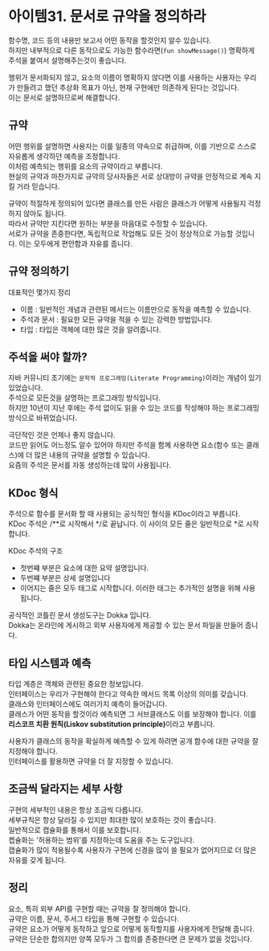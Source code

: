 # 아이템31. 문서로 규약을 정의하라
함수명, 코드 등의 내용만 보고서 어떤 동작을 할것인지 알수 있습니다.<br>
하지만 내부적으로 다른 동작으로도 가능한 함수라면(`fun showMessage()`) 명확하게 주석을 붙여서 설명해주는것이 좋습니다.

행위가 문서화되지 않고, 요소의 이름이 명확하지 않다면 이를 사용하는 사용자는 우리가 만들려고 했던 추상화 목표가 아닌, 현재 구현에만 의존하게 된다는 것입니다.<br>
이는 문서로 설명하므로써 해결합니다.


## 규약
어떤 행위를 설명하면 사용자는 이를 일종의 약속으로 취급하며, 이를 기반으로 스스로 자유롭게 생각하던 예측을 조정합니다.<br>
이처럼 예측되는 행위를 요소의 규약이라고 부릅니다.<br>
현실의 규약과 마찬가지로 규약의 당사자들은 서로 상대방이 규약을 안정적으로 계속 지킬 거라 믿습니다.<br>

규약이 적절하게 정의되어 있다면 클래스를 만든 사람은 클래스가 어떻게 사용될지 걱정하지 않아도 됩니다.<br>
따라서 규약만 지킨다면 원하는 부분을 마음대로 수정할 수 있습니다.<br>
서로가 규약을 존중한다면, 독립적으로 작업해도 모든 것이 정상적으로 가능할 것입니다. 이는 모두에게 편안함과 자유를 줍니다.

## 규약 정의하기
대표적인 몇가지 정리
- 이름 : 일반적인 개념과 관련된 메서드는 이름만으로 동작을 예측할 수 있습니다.
- 주석과 문서 : 필요한 모든 규약을 적을 수 있는 강력한 방법입니다.
- 타입 : 타입은 객체에 대한 많은 것을 알려줍니다.

## 주석을 써야 할까?
자바 커뮤니티 초기에는 `문학적 프로그래밍(Literate Programming)`이라는 개념이 있기있었습니다.<br>
주석으로 모든것을 살명하는 프로그래밍 방식입니다.<br>
하지만 10년이 지난 후에는 주석 없이도 읽을 수 있는 코드를 작성해야 하는 프로그래밍 방식으로 바뀌었습니다.<br>

극단적인 것은 언제나 좋지 않습니다.<br>
코드만 읽어도 어느정도 알수 있어야 하지만 주석을 함께 사용하면 요소(함수 또는 클래스)에 더 많은 내용의 규약을 설명할 수 있습니다.<br>
요즘의 주석은 문서를 자동 생성하는데 많이 사용됩니다.


## KDoc 형식
주석으로 함수를 문서화 할 때 사용되는 공식적인 형식을 KDoc이라고 부릅니다.<br>
KDoc 주석은 /**로 시작해서 */로 끝납니다. 이 사이의 모든 줄은 일반적으로 *로 시작합니다.

KDoc 주석의 구조
- 첫번쨰 부분은 요소에 대한 요약 설명입니다.
- 두번쨰 부분은 상세 설명입니다
- 이어지는 줄은 모두 태그로 시작합니다. 이러한 태그는 추가적인 설명을 위해 사용됩니다.

공식적인 코틀린 문서 생성도구는 Dokka 입니다.<br>
Dokka는 온라인에 게시하고 외부 사용자에게 제공할 수 있는 문서 파일을 만들어 줍니다.


## 타입 시스템과 예측
타입 계층은 객체와 관련된 중요한 정보입니다.<br>
인터페이스는 우리가 구현해야 한다고 약속한 메서드 목록 이상의 의미를 갖습니다.<br>
클래스와 인터페이스에도 여러가지 예측이 들어갑니다.<br>
클래스가 어떤 동작을 할것이라 예측되면 그 서브클래스도 이를 보장해야 합니다. 이를 <b>리스코프 치환 원칙(Liskov substitution principle)</b>이라고 부릅니다.<br>

사용자가 클래스의 동작을 확실하게 예측할 수 있게 하려면 공개 함수에 대한 규약을 잘 지정해야 합니다.<br>
인터페이스를 활용하면 규약을 더 잘 지정할 수 있습니다.


## 조금씩 달라지는 세부 사항
구현의 세부적인 내용은 항상 조금씩 다릅니다.<br>
세부규칙은 항상 달라질 수 있지만 최대한 많이 보호하는 것이 좋습니다.<br>
일반적으로 캡슐화를 통해서 이를 보호합니다.<br>
켑슐화는 '허용하는 범위'를 지정하는데 도움을 주는 도구입니다.<br>
캡슐화가 많이 적용될수록 사용자가 구현에 신경을 많이 쓸 필요가 없어지므로 더 많은 자유를 갖게 됩니다.

## 정리
요소, 특히 외부 API를 구현할 때는 규약을 잘 정의해야 합니다.<br>
규약은 이름, 문서, 주서그 타입을 통해 구현할 수 있습니다.<br>
규약은 요소가 어떻게 동작하고 앞으로 어떻게 동작할지를 사용자에게 전달해 줍니다.<br>
규약은 단순한 합의지만 양쪽 모두가 그 합의를 존중한다면 큰 문제가 없을 것입니다.
